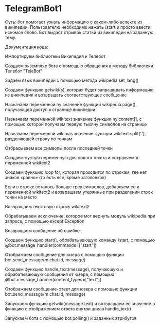 # TelegramBot1

Суть: бот помогает узнать информацию о каком-либо аспекте из википедии. Пользователю необходимо нажать /start и просто ввести искомое слово. 
Бот выдаст отрывок статьи из википедии на заданную тему.


Документация кода: 

Импортируем библиотеки Википедия и Телебот 

Создаем экземпляр бота с помощью обращения к методу библиотеки Телебот "TeleBot"

Задаем язык википедии с помощью метода wikipedia.set_lang()


Создаем функцию getwiki(s), которая будет запрашивать информацию из википедии и возвращать соответствующее сообщение
    
Назначаем переменной ny значение функции wikipedia.page(), получающей доступ к странице википедии
    
Назначаем переменной wikitext значение функции ny.content[], с помощью которой получаем первую тысячу символов на странице
    
Назначаем переменной wikimas значение функции wikitext.split('.'), разделяющей строку по точкам
    
Отбрасываем все символы после последней точки
    
Создаем пустую переменную для нового текста и сохраняем в переменной wikitext2
    
    
Создаем функцию loop for, которая проходится по строкам, где нет знаков «равно» (то есть все, кроме заголовков)
      
Если в строке осталось больше трех символов, добавляем ее к переменной wikitext2 и возвращаем утерянные при разделении строк точки на место
  
    
    
Возвращаем текстовую строку wikitext2
  
Обрабатываем исключение, которое мог вернуть модуль wikipedia при запросе, с помощью except Exception
  
Возвращаем сообщение об ошибке
 
 
Создаем функцию start(), обрабатывающую команду /start, с помощью @bot.message_handler(commands=["start"])
  
Отображаем сообщение для юзера с помощью функции bot.send_message(m.chat.id, message)
 
 
Создаем функцию handle_text(message), получающую и обрабатывающую сообщения от юзера, с помощью @bot.message_handler(content_types=["text"])
  
Отображаем сообщение-ответ для юзера с помощью функции bot.send_message(m.chat.id, message)
  
Запускаем функцию getwiki(message.text) и возвращаем ее значение в функцию с отображением ответа внутри цикла handle_text()
  
  
Запускаем бота c помощью bot.polling() и заданных атрибутов
